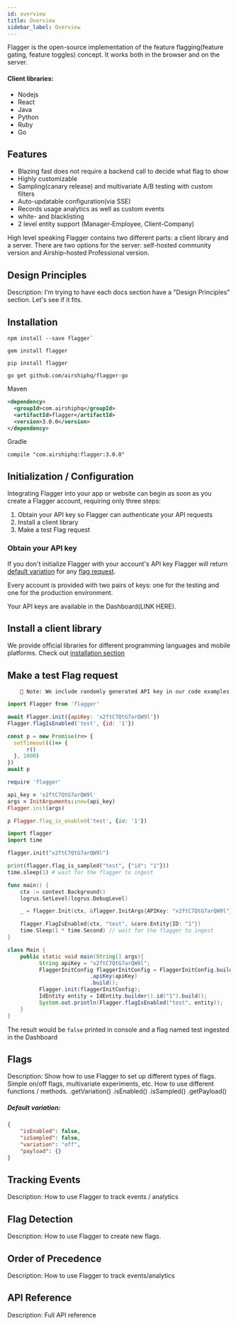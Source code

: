 ```yaml
---
id: overview
title: Overview
sidebar_label: Overview
---
```


Flagger is the open-source implementation of the feature flagging(feature gating, feature toggles) concept. 
It works both in the browser and on the server. 

#### Client libraries:
- Nodejs
- React
- Java 
- Python
- Ruby
- Go

## Features
- Blazing fast does not require a backend call to decide what flag to show
- Highly customizable
- Sampling(canary release) and multivariate A/B testing with custom filters
- Auto-updatable configuration(via SSE)
- Records usage analytics as well as custom events
- white- and blacklisting
- 2 level entity support (Manager-Employee, Client-Company)

High level speaking Flagger contains two different parts: a client library and a server.
There are two options for the server: self-hosted community version and Airship-hosted Professional version.

## Design Principles
Description: I'm trying to have each docs section have a "Design Principles" section. Let's see if it fits.

## Installation
<!--DOCUSAURUS_CODE_TABS-->
<!--Javascript-->
```shell script
npm install --save flagger`
```
<!--Ruby-->
```shell script
gem install flagger
```
<!--Python-->
```shell script
pip install flagger
```
<!--Go-->
```shell script
go get github.com/airshiphq/flagger-go
```
<!--Java-->
Maven
```xml
<dependency>
  <groupId>com.airshiphq</groupId>
  <artifactId>flagger</artifactId>
  <version>3.0.0</version>
</dependency>
```
Gradle
```shell script
compile "com.airshiphq:flagger:3.0.0"
```
<!--END_DOCUSAURUS_CODE_TABS-->

## Initialization / Configuration

Integrating Flagger into your app or website can begin as soon as you create a Flagger account, 
requiring only three steps:

1. Obtain your API key so Flagger can authenticate your API requests
2. Install a client library
3. Make a test Flag request


### Obtain your API key

If you don't initialize Flagger with your account's API key Flagger will return 
[default variation](#default-variation) for any [flag request](#flags).

Every account is provided with two pairs of keys: one for the testing and one for the production environment. 

Your API keys are available in the Dashboard(LINK HERE).

## Install a client library

We provide official libraries for different programming languages and mobile platforms. 
Check out [installation section](#installation)

## Make a test Flag request

```text
    📝 Note: We include randomly generated API key in our code examples
```

<!--DOCUSAURUS_CODE_TABS-->
<!--Javascript-->
```javascript
import Flagger from 'flagger'

await Flagger.init({apiKey: 'x2ftC7QtG7arQW9l'})
Flagger.flagIsEnabled('test', {id: '1'})

const p = new Promise(r=> {
  setTimeout(()=> {
      r()
  }, 1000)
})
await p
```
<!--Ruby-->
```ruby
require 'flagger'

api_key = 'x2ftC7QtG7arQW9l'
args = InitArguments::new(api_key)
Flagger.init(args)

p Flagger.flag_is_enabled('test', {id: '1'})
```
<!--Python-->
```python
import flagger
import time

flagger.init("x2ftC7QtG7arQW9l")

print(flagger.flag_is_sampled("test", {"id": "1"}))
time.sleep(1) # wait for the flagger to ingest 
```
<!--Go-->
```go
func main() {
	ctx := context.Background()
	logrus.SetLevel(logrus.DebugLevel)

	_ = flagger.Init(ctx, &flagger.InitArgs{APIKey: "x2ftC7QtG7arQW9l"})

	flagger.FlagIsEnabled(ctx, "test", &core.Entity{ID: "1"})
	time.Sleep(1 * time.Second) // wait for the flagger to ingest 
}
```
<!--Java-->
```java
class Main {
    public static void main(String[] args){
          String apiKey = "x2ftC7QtG7arQW9l";
          FlaggerInitConfig flaggerInitConfig = FlaggerInitConfig.builder()
                          .apiKey(apiKey)
                          .build();
          Flagger.init(flaggerInitConfig);
          IdEntity entity = IdEntity.builder().id("1").build();
          System.out.println(Flagger.flagIsEnabled("test", entity));
    }
}
```
<!--END_DOCUSAURUS_CODE_TABS-->
 
The result would be `false` printed in console and a flag named test ingested in the Dashboard

## Flags
Description: Show how to use Flagger to set up different types of flags. 
Simple on/off flags, multivariate experiments, etc. 
How to use different functions / methods.
.getVariation()
.isEnabled()
.isSampled()
.getPayload()

##### Default variation:
```json
{
	"isEnabled": false,
	"isSampled": false,
	"variation": "off",
	"payload": {}
}
```

## Tracking Events
Description: How to use Flagger to track events / analytics

## Flag Detection
Description: How to use Flagger to create new flags.

## Order of Precedence
Description: How to use Flagger to track events/analytics

## API Reference
Description: Full API reference

